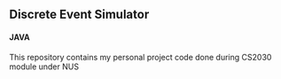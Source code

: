 
<h2>Discrete Event Simulator</h2>

<h4>JAVA</h4>This repository contains my personal project code done during CS2030 module under NUS</h4>
